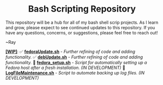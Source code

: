 <h1 align="center"><b>Bash Scripting Repository</b></h1>

This repository will be a hub for all of my bash shell scrip projects. As I learn and grow, please expect to see continued updates to this repository. If you have any questions, concerns, or suggestions, please feel free to reach out!

~Ray

<b><u>[WIP]</u></b>:
    ✅  <b><u>fedoraUpdate.sh</u></b> - <i>Further refining of code and adding functionality.</i>
    ✅  <b><u>debUpdate.sh</u></b> - <i>Further refining of code and adding functionality.</i>
    🚧  <b><u>fedora_setup.sh</u></b> - <i>Script for automatically setting up a Fedora host after a fresh installation. (IN DEVELOPMENT)</i>
    🚧  <b><u>LogFileMaintenance.sh</u></b> - <i>Script to automate backing up log files. (IN DEVELOPMENT)</i>
